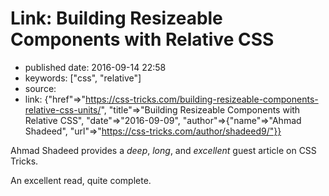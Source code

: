 # Link: Building Resizeable Components with Relative CSS

- published date: 2016-09-14 22:58
- keywords: ["css", "relative"]
- source: 
- link: {"href"=>"https://css-tricks.com/building-resizeable-components-relative-css-units/", "title"=>"Building Resizeable Components with Relative CSS", "date"=>"2016-09-09", "author"=>{"name"=>"Ahmad Shadeed", "url"=>"https://css-tricks.com/author/shadeed9/"}}




Ahmad Shadeed provides a *deep*, *long*, and *excellent* guest article on CSS Tricks.

An excellent read, quite complete.
